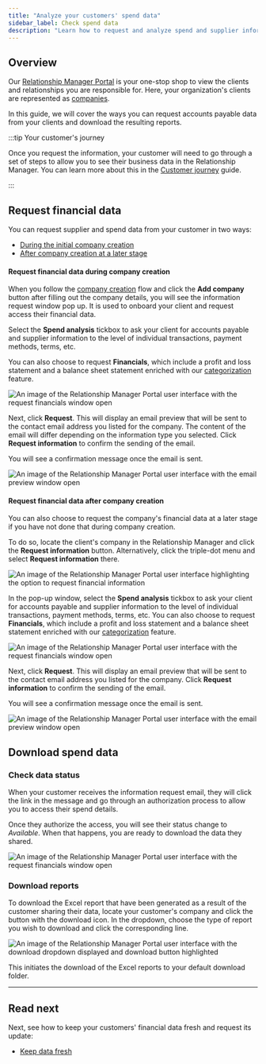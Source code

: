 ```yaml
---
title: "Analyze your customers' spend data"
sidebar_label: Check spend data
description: "Learn how to request and analyze spend and supplier information from your customer"
---
```


## Overview

Our [Relationship Manager Portal](https://relationships.codat.io/) is your one-stop shop to view the clients and relationships you are responsible for. Here, your organization's clients are represented as [companies](../../terms/company). 

In this guide, we will cover the ways you can request accounts payable data from your clients and download the resulting reports. 

:::tip Your customer's journey

Once you request the information, your customer will need to go through a set of steps to allow you to see their business data in the Relationship Manager. You can learn more about this in the [Customer journey](/supplier-enablement/guides/customer-journey) guide.

:::

## Request financial data

You can request supplier and spend data from your customer in two ways:

- [During the initial company creation](/supplier-enablement/guides/analyze-spend#request-financial-data-during-company-creation)
- [After company creation at a later stage](/supplier-enablement/guides/analyze-spend#request-financial-data-after-company-creation)

#### Request financial data during company creation

When you follow the [company creation](/supplier-enablement/guides/manage-relationships#add-a-new-company) flow and click the **Add company** button after filling out the company details, you will see the information request window pop up. It is used to onboard your client and request access their financial data. 

Select the **Spend analysis** tickbox to ask your client for accounts payable and supplier information to the level of individual transactions, payment methods, terms, etc. 

You can also choose to request **Financials**, which include a profit and loss statement and a balance sheet statement enriched with our [categorization](/lending/features/financial-statements-overview#categorized-financial-accounts) feature.

![An image of the Relationship Manager Portal user interface with the request financials window open](/img/supplier-enablement/0064-se-rm-portal-financials-request.png)

Next, click **Request**. This will display an email preview that will be sent to the contact email address you listed for the company. The content of the email will differ depending on the information type you selected. Click **Request information** to confirm the sending of the email. 

You will see a confirmation message once the email is sent.

![An image of the Relationship Manager Portal user interface with the email preview window open](/img/supplier-enablement/0065-se-rm-portal-email-preview.png)

#### Request financial data after company creation

You can also choose to request the company's financial data at a later stage if you have not done that during company creation. 

To do so, locate the client's company in the Relationship Manager and click the **Request information** button. Alternatively, click the triple-dot menu and select **Request information** there.

![An image of the Relationship Manager Portal user interface highlighting the option to request financial information](/img/supplier-enablement/0066-se-rm-portal-request-data.png)

In the pop-up window, select the **Spend analysis** tickbox to ask your client for accounts payable and supplier information to the level of individual transactions, payment methods, terms, etc. You can also choose to request **Financials**, which include a profit and loss statement and a balance sheet statement enriched with our [categorization](/lending/features/financial-statements-overview#categorized-financial-accounts) feature.

![An image of the Relationship Manager Portal user interface with the request financials window open](/img/supplier-enablement/0064-se-rm-portal-financials-request.png)

Next, click **Request**. This will display an email preview that will be sent to the contact email address you listed for the company. Click **Request information** to confirm the sending of the email. 

You will see a confirmation message once the email is sent.

![An image of the Relationship Manager Portal user interface with the email preview window open](/img/supplier-enablement/0065-se-rm-portal-email-preview.png)

## Download spend data

### Check data status

When your customer receives the information request email, they will click the link in the message and go through an authorization process to allow you to access their spend details. 

Once they authorize the access, you will see their status change to _Available_. When that happens, you are ready to download the data they shared.

![An image of the Relationship Manager Portal user interface with the request financials window open](/img/supplier-enablement/0067-se-rm-portal-status-available.png)

### Download reports

To download the Excel report that have been generated as a result of the customer sharing their data, locate your customer's company and click the button with the download icon. In the dropdown, choose the type of report you wish to download and click the corresponding line.

![An image of the Relationship Manager Portal user interface with the download dropdown displayed and download button highlighted](/img/supplier-enablement/0068-se-rm-portal-download-reports.png)

This initiates the download of the Excel reports to your default download folder. 

---

## Read next

Next, see how to keep your customers' financial data fresh and request its update:

- [Keep data fresh](/supplier-enablement/guides/refresh-data)